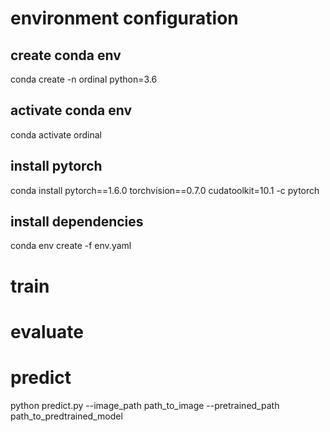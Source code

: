 # environment configuration
## create conda env
conda create -n ordinal python=3.6
## activate conda env
conda activate ordinal
## install pytorch
conda install pytorch==1.6.0 torchvision==0.7.0 cudatoolkit=10.1 -c pytorch
## install dependencies
conda env create -f env.yaml





# train


# evaluate

# predict
python predict.py --image_path path_to_image --pretrained_path path_to_predtrained_model



